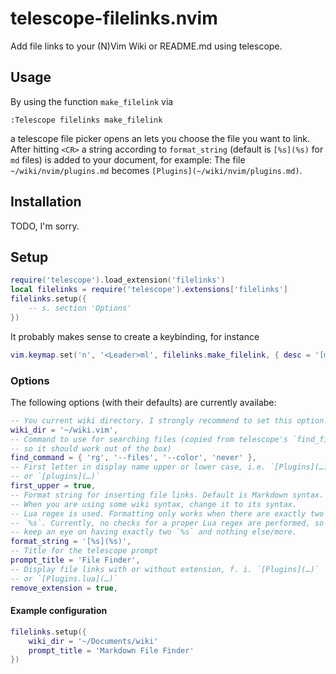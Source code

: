 # telescope-filelinks.nvim
Add file links to your (N)Vim Wiki or README.md using telescope.

## Usage
By using the function `make_filelink` via
```vim
:Telescope filelinks make_filelink
```
a telescope file picker opens an lets you choose the file you want to link. After hitting `<CR>` a string according to `format_string` (default is `[%s](%s)` for `md` files) is added to your document, for example: The file `~/wiki/nvim/plugins.md` becomes `[Plugins](~/wiki/nvim/plugins.md)`.

<!-- TODO: Section 'Installation', compare https://github.com/debugloop/telescope-undo.nvim#installation <03-04-2023> -->
## Installation
TODO, I'm sorry.

## Setup
```lua
require('telescope').load_extension('filelinks')
local filelinks = require('telescope').extensions['filelinks']
filelinks.setup({
    -- s. section 'Options'
})
```
It probably makes sense to create a keybinding, for instance
```lua
vim.keymap.set('n', '<Leader>ml', filelinks.make_filelink, { desc = '[m]ake file [l]ink' })
```

### Options
The following options (with their defaults) are currently availabe:
```lua
-- You current wiki directory. I strongly recommend to set this option.
wiki_dir = '~/wiki.vim',
-- Command to use for searching files (copied from telescope's `find_files`,
-- so it should work out of the box)
find_command = { 'rg', '--files', '--color', 'never' },
-- First letter in display name upper or lower case, i.e. `[Plugins](…)`
-- or `[plugins](…)`
first_upper = true,
-- Format string for inserting file links. Default is Markdown syntax.
-- When you are using some wiki syntax, change it to its syntax.
-- Lua regex is used. Formatting only works when there are exactly two
-- `%s`. Currently, no checks for a proper Lua regex are performed, so
-- keep an eye on having exactly two `%s` and nothing else/more.
format_string = '[%s](%s)', 
-- Title for the telescope prompt
prompt_title = 'File Finder',
-- Display file links with or without extension, f. i. `[Plugins](…)`
-- or `[Plugins.lua](…)`
remove_extension = true,
```
#### Example configuration
```lua
filelinks.setup({
    wiki_dir = '~/Documents/wiki'
    prompt_title = 'Markdown File Finder' 
})
```

